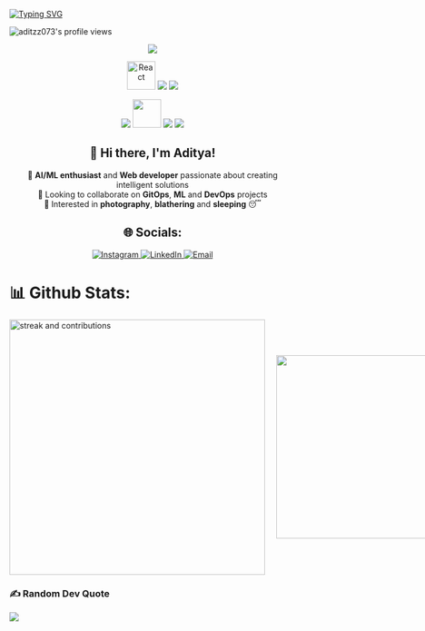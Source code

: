 <a href="https://git.io/typing-svg"><img src="https://readme-typing-svg.demolab.com?font=Fira+Code&weight=350&duration=3000&pause=1000&vCenter=true&random=true&width=300&height=40&lines=I'm+a+Web+Developer;I'm+an+Audiophile;I'm+a+Photographer;I'm+an+AIML+enthusiast" alt="Typing SVG" /></a>

![aditzz073's profile views](https://komarev.com/ghpvc/?username=aditzz073)

<p align="center">
    <img src="https://skillicons.dev/icons?i=python,js,ts,java,go,c,cpp" />
</p>

<p align="center">
    <img src="https://techstack-generator.vercel.app/react-icon.svg" alt="React" width="50" height="50" />
    <img src="https://skillicons.dev/icons?i=nextjs,nodejs,express,flask" />
    <img src="https://skillicons.dev/icons?i=tailwind,firebase,mysql" />
</p>

<p align="center">
    <img src="https://skillicons.dev/icons?i=docker" />
    <img src="https://techstack-generator.vercel.app/kubernetes-icon.svg" width="50" height="50" />
    <img src="https://skillicons.dev/icons?i=jenkins" />
    <img src="https://skillicons.dev/icons?i=git,github,githubactions,linux" />
</p>
<div align="center">

## 👋 **Hi there, I'm Aditya!**

</div>

<div align="center">
  
🔭 **AI/ML enthusiast** and **Web developer** passionate about creating intelligent solutions  
👯 Looking to collaborate on **GitOps**, **ML** and **DevOps** projects  
🌱 Interested in **photography**, **blathering** and **sleeping** 😴  

</div>

<div align="center">

<h2>🌐 Socials:</h2>

<a href="https://instagram.com/adityaaa073">
  <img src="https://img.shields.io/badge/Instagram-%23E4405F.svg?logo=Instagram&logoColor=white" alt="Instagram"/>
</a>
<a href="https://www.linkedin.com/in/aditya-pujer/">
  <img src="https://img.shields.io/badge/LinkedIn-%230077B5.svg?logo=linkedin&logoColor=white" alt="LinkedIn"/>
</a>
<a href="mailto:pujeradi@gmail.com">
  <img src="https://img.shields.io/badge/Email-D14836?logo=gmail&logoColor=white" alt="Email"/>
</a>

</div>

# 📊 Github Stats:
<div style="display: flex; gap: 20px; align-items: center;">
  <img src="https://github-readme-streak-stats.herokuapp.com/?user=aditzz073&theme=monokai&hide_border=true" width="450" alt="streak and contributions"/>
  <img src="https://github-readme-stats.vercel.app/api/top-langs/?username=aditzz073&theme=monokai&hide_border=true&include_all_commits=false&count_private=false&layout=compact" width="323" />
</div>

### ✍️ Random Dev Quote
![](https://quotes-github-readme.vercel.app/api?type=horizontal&theme=gruvbox)
